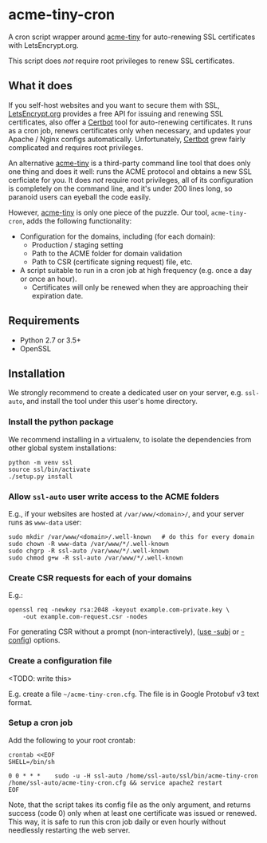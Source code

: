 # acme-tiny-cron

[acme-tiny]: https://github.com/diafygi/acme-tiny
[LetsEncrypt.org]: https://letsencrypt.org
[Certbot]: https://github.com/certbot/certbot

A cron script wrapper around [acme-tiny] for auto-renewing SSL
certificates with LetsEncrypt.org.

This script does _not_ require root privileges to renew SSL
certificates.

## What it does

If you self-host websites and you want to secure them with SSL,
[LetsEncrypt.org] provides a free API for issuing and renewing SSL
certificates, also offer a [Certbot] tool for auto-renewing
certificates. It runs as a cron job, renews certificates only when
necessary, and updates your Apache / Nginx configs automatically.
Unfortunately, [Certbot] grew fairly complicated and requires root
privileges.

An alternative [acme-tiny] is a third-party command line tool that
does only one thing and does it well: runs the ACME protocol and
obtains a new SSL cerficiate for you. It does _not_ require root
privileges, all of its configuration is completely on the command
line, and it's under 200 lines long, so paranoid users can eyeball the
code easily.

However, [acme-tiny] is only one piece of the
puzzle. Our tool, `acme-tiny-cron`, adds the following functionality:

* Configuration for the domains, including (for each domain):
  - Production / staging setting
  - Path to the ACME folder for domain validation
  - Path to CSR (certificate signing request) file, etc.
* A script suitable to run in a cron job at high frequency (e.g. once
  a day or once an hour).
  - Certificates will only be renewed when they are approaching their
     expiration date.

## Requirements

* Python 2.7 or 3.5+
* OpenSSL

## Installation

We strongly recommend to create a dedicated user on your server,
e.g. `ssl-auto`, and install the tool under this user's home directory.

### Install the python package

We recommend installing in a virtualenv, to isolate the dependencies
from other global system installations:

```
python -m venv ssl
source ssl/bin/activate
./setup.py install
```

### Allow `ssl-auto` user write access to the ACME folders

E.g., if your websites are hosted at `/var/www/<domain>/`, and your
server runs as `www-data` user:

```
sudo mkdir /var/www/<domain>/.well-known   # do this for every domain
sudo chown -R www-data /var/www/*/.well-known
sudo chgrp -R ssl-auto /var/www/*/.well-known
sudo chmod g+w -R ssl-auto /var/www/*/.well-known
```

### Create CSR requests for each of your domains

E.g.:

```
openssl req -newkey rsa:2048 -keyout example.com-private.key \
    -out example.com-request.csr -nodes
```

For generating CSR without a prompt (non-interactively),
([use -subj](https://www.shellhacks.com/create-csr-openssl-without-prompt-non-interactive/)
or
[-config](http://blog.endpoint.com/2014/10/openssl-csr-with-alternative-names-one.html))
options.

### Create a configuration file

<TODO: write this>

E.g. create a file `~/acme-tiny-cron.cfg`. The file is in Google
Protobuf v3 text format.

### Setup a cron job

Add the following to your root crontab:

```
crontab <<EOF
SHELL=/bin/sh

0 0 * * *    sudo -u -H ssl-auto /home/ssl-auto/ssl/bin/acme-tiny-cron /home/ssl-auto/acme-tiny-cron.cfg && service apache2 restart
EOF
```

Note, that the script takes its config file as the only argument, and
returns success (code 0) only when at least one certificate was issued
or renewed. This way, it is safe to run this cron job daily or even
hourly without needlessly restarting the web server.
